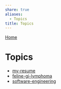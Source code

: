 ```yaml
---  
share: true  
aliases:  
  - Topics  
title: Topics  
---  
```

[Home](../index.md)  
# Topics  
- [my-resume](./my-resume.md)  
- [feline-gi-lymphoma](./feline-gi-lymphoma.md)  
- [software-engineering](./software-engineering.md)  
  

